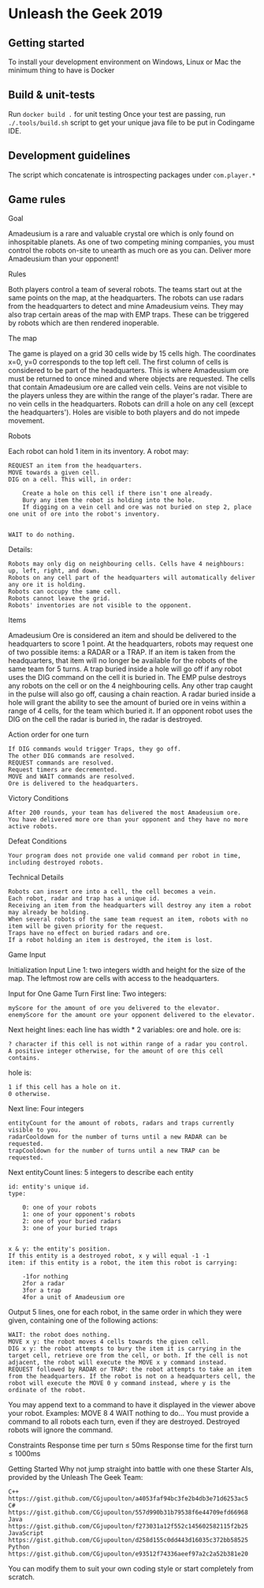 # Unleash the Geek 2019

## Getting started

To install your development environment on Windows, Linux or Mac the minimum thing to have is Docker

## Build & unit-tests
Run `docker build .` for unit testing
Once your test are passing, run `./.tools/build.sh` script to get your unique java file to be put in Codingame IDE.

## Development guidelines

The script which concatenate is introspecting packages under `com.player.*`

## Game rules

Goal

Amadeusium is a rare and valuable crystal ore which is only found on inhospitable planets. As one of two competing mining companies, you must control the robots on-site to unearth as much ore as you can.
Deliver more Amadeusium than your opponent!

 Rules

Both players control a team of several robots. The teams start out at the same points on the map, at the headquarters. The robots can use radars from the headquarters to detect and mine Amadeusium veins. They may also trap certain areas of the map with EMP traps. These can be triggered by robots which are then rendered inoperable.
 
The map
 
The game is played on a grid 30 cells wide by 15 cells high. The coordinates x=0, y=0 corresponds to the top left cell.
The first column of cells is considered to be part of the headquarters. This is where Amadeusium ore must be returned to once mined and where objects are requested.
The cells that contain Amadeusium ore are called vein cells. Veins are not visible to the players unless they are within the range of the player's radar. There are no vein cells in the headquarters.
Robots can drill a hole on any cell (except the headquarters'). Holes are visible to both players and do not impede movement.
 
Robots
 
Each robot can hold 1 item in its inventory.
A robot may:

	REQUEST an item from the headquarters.
	MOVE towards a given cell.
	DIG on a cell. This will, in order:
	
		Create a hole on this cell if there isn't one already.
		Bury any item the robot is holding into the hole.
		If digging on a vein cell and ore was not buried on step 2, place one unit of ore into the robot's inventory.
	
	
	WAIT to do nothing.

Details:

	Robots may only dig on neighbouring cells. Cells have 4 neighbours: up, left, right, and down.
	Robots on any cell part of the headquarters will automatically deliver any ore it is holding.
	Robots can occupy the same cell.
	Robots cannot leave the grid.
	Robots' inventories are not visible to the opponent.

Items
 
Amadeusium Ore is considered an item and should be delivered to the headquarters to score 1 point.
At the headquarters, robots may request one of two possible items: a RADAR or a TRAP.
If an item is taken from the headquarters, that item will no longer be available for the robots of the same team for 5 turns.
A trap buried inside a hole will go off if any robot uses the DIG command on the cell it is buried in. The EMP pulse destroys any robots on the cell or on the 4 neighbouring cells. Any other trap caught in the pulse will also go off, causing a chain reaction.
A radar buried inside a hole will grant the ability to see the amount of buried ore in veins within a range of 4 cells, for the team which buried it. If an opponent robot uses the DIG on the cell the radar is buried in, the radar is destroyed.
 
Action order for one turn

	If DIG commands would trigger Traps, they go off.
	The other DIG commands are resolved.
	REQUEST commands are resolved.
	Request timers are decremented.
	MOVE and WAIT commands are resolved.
	Ore is delivered to the headquarters.


 

Victory Conditions

	After 200 rounds, your team has delivered the most Amadeusium ore.
	You have delivered more ore than your opponent and they have no more active robots.



 

Defeat Conditions

	Your program does not provide one valid command per robot in time, including destroyed robots.



 Technical Details

	Robots can insert ore into a cell, the cell becomes a vein.
	Each robot, radar and trap has a unique id.
	Receiving an item from the headquarters will destroy any item a robot may already be holding.
	When several robots of the same team request an item, robots with no item will be given priority for the request.
	Traps have no effect on buried radars and ore.
	If a robot holding an item is destroyed, the item is lost.


 Game Input

Initialization Input
Line 1: two integers width and height for the size of the map. The leftmost row are cells with access to the headquarters.

Input for One Game Turn
First line: Two integers:

	myScore for the amount of ore you delivered to the elevator.
	enemyScore for the amount ore your opponent delivered to the elevator.
Next height lines: each line has width * 2 variables: ore and hole.
ore is:

	? character if this cell is not within range of a radar you control.
	A positive integer otherwise, for the amount of ore this cell contains.
hole is:

	1 if this cell has a hole on it.
	0 otherwise.

Next line: Four integers

	entityCount for the amount of robots, radars and traps currently visible to you.
	radarCooldown for the number of turns until a new RADAR can be requested.
	trapCooldown for the number of turns until a new TRAP can be requested.
Next entityCount lines: 5 integers to describe each entity

	id: entity's unique id.
	type:
	
		0: one of your robots
		1: one of your opponent's robots
		2: one of your buried radars
		3: one of your buried traps
	
	
	x & y: the entity's position.
	If this entity is a destroyed robot, x y will equal -1 -1
	item: if this entity is a robot, the item this robot is carrying:
	
		-1for nothing
		2for a radar
		3for a trap
		4for a unit of Amadeusium ore
	
	


Output
5 lines, one for each robot, in the same order in which they were given, containing one of the following actions:

	WAIT: the robot does nothing.
	MOVE x y: the robot moves 4 cells towards the given cell.
	DIG x y: the robot attempts to bury the item it is carrying in the target cell, retrieve ore from the cell, or both. If the cell is not adjacent, the robot will execute the MOVE x y command instead.
	REQUEST followed by RADAR or TRAP: the robot attempts to take an item from the headquarters. If the robot is not on a headquarters cell, the robot will execute the MOVE 0 y command instead, where y is the ordinate of the robot.
You may append text to a command to have it displayed in the viewer above your robot.
Examples:
	MOVE 8 4
	WAIT nothing to do...
You must provide a command to all robots each turn, even if they are destroyed. Destroyed robots will ignore the command.

Constraints
Response time per turn ≤ 50ms
Response time for the first turn ≤ 1000ms



Getting Started
Why not jump straight into battle with one these Starter AIs, provided by the Unleash The Geek Team:

	C++ https://gist.github.com/CGjupoulton/a4053faf94bc3fe2b4db3e71d6253ac5
	C# https://gist.github.com/CGjupoulton/557d990b31b79538f6e44709efd66968
	Java https://gist.github.com/CGjupoulton/f273031a12f552c145602582115f2b25
	JavaScript https://gist.github.com/CGjupoulton/d258d155c0dd443d16035c372bb58525
	Python https://gist.github.com/CGjupoulton/e93512f74336aeef97a2c2a52b381e20
You can modify them to suit your own coding style or start completely from scratch.